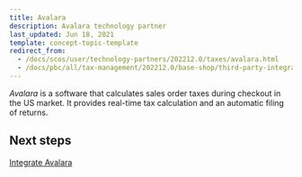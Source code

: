 ```yaml
---
title: Avalara
description: Avalara technology partner
last_updated: Jun 18, 2021
template: concept-topic-template
redirect_from:
  - /docs/scos/user/technology-partners/202212.0/taxes/avalara.html
  - /docs/pbc/all/tax-management/202212.0/base-shop/third-party-integrations/avalara.html
---
```


*Avalara* is a software that calculates sales order taxes during checkout in the US market. It provides real-time tax calculation and an automatic filing of returns.

## Next steps

[Integrate Avalara](/docs/pbc/all/tax-management/{{site.version}}/base-shop/third-party-integrations/integrate-avalara.html)
